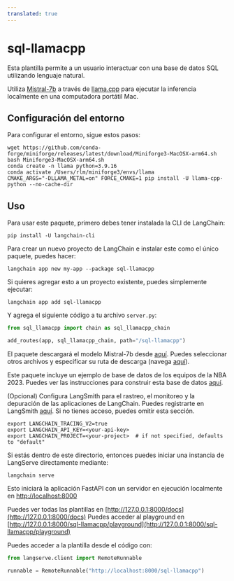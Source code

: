 ```yaml
---
translated: true
---
```


# sql-llamacpp

Esta plantilla permite a un usuario interactuar con una base de datos SQL utilizando lenguaje natural.

Utiliza [Mistral-7b](https://mistral.ai/news/announcing-mistral-7b/) a través de [llama.cpp](https://github.com/ggerganov/llama.cpp) para ejecutar la inferencia localmente en una computadora portátil Mac.

## Configuración del entorno

Para configurar el entorno, sigue estos pasos:

```shell
wget https://github.com/conda-forge/miniforge/releases/latest/download/Miniforge3-MacOSX-arm64.sh
bash Miniforge3-MacOSX-arm64.sh
conda create -n llama python=3.9.16
conda activate /Users/rlm/miniforge3/envs/llama
CMAKE_ARGS="-DLLAMA_METAL=on" FORCE_CMAKE=1 pip install -U llama-cpp-python --no-cache-dir
```

## Uso

Para usar este paquete, primero debes tener instalada la CLI de LangChain:

```shell
pip install -U langchain-cli
```

Para crear un nuevo proyecto de LangChain e instalar este como el único paquete, puedes hacer:

```shell
langchain app new my-app --package sql-llamacpp
```

Si quieres agregar esto a un proyecto existente, puedes simplemente ejecutar:

```shell
langchain app add sql-llamacpp
```

Y agrega el siguiente código a tu archivo `server.py`:

```python
from sql_llamacpp import chain as sql_llamacpp_chain

add_routes(app, sql_llamacpp_chain, path="/sql-llamacpp")
```

El paquete descargará el modelo Mistral-7b desde [aquí](https://huggingface.co/TheBloke/Mistral-7B-Instruct-v0.1-GGUF). Puedes seleccionar otros archivos y especificar su ruta de descarga (navega [aquí](https://huggingface.co/TheBloke)).

Este paquete incluye un ejemplo de base de datos de los equipos de la NBA 2023. Puedes ver las instrucciones para construir esta base de datos [aquí](https://github.com/facebookresearch/llama-recipes/blob/main/demo_apps/StructuredLlama.ipynb).

(Opcional) Configura LangSmith para el rastreo, el monitoreo y la depuración de las aplicaciones de LangChain. Puedes registrarte en LangSmith [aquí](https://smith.langchain.com/). Si no tienes acceso, puedes omitir esta sección.

```shell
export LANGCHAIN_TRACING_V2=true
export LANGCHAIN_API_KEY=<your-api-key>
export LANGCHAIN_PROJECT=<your-project>  # if not specified, defaults to "default"
```

Si estás dentro de este directorio, entonces puedes iniciar una instancia de LangServe directamente mediante:

```shell
langchain serve
```

Esto iniciará la aplicación FastAPI con un servidor en ejecución localmente en
[http://localhost:8000](http://localhost:8000)

Puedes ver todas las plantillas en [http://127.0.0.1:8000/docs](http://127.0.0.1:8000/docs)
Puedes acceder al playground en [http://127.0.0.1:8000/sql-llamacpp/playground](http://127.0.0.1:8000/sql-llamacpp/playground)

Puedes acceder a la plantilla desde el código con:

```python
from langserve.client import RemoteRunnable

runnable = RemoteRunnable("http://localhost:8000/sql-llamacpp")
```
